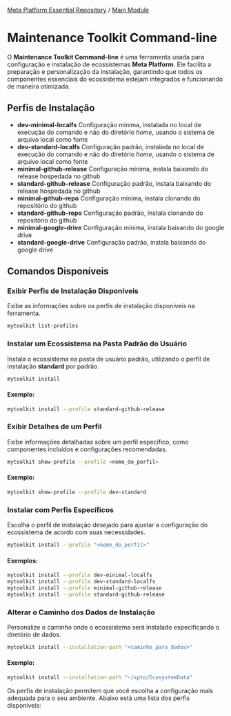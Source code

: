 [Meta Platform Essential Repository](../../../README.md) / [Main Module](../../README.md)

# Maintenance Toolkit Command-line

O **Maintenance Toolkit Command-line** é uma ferramenta usada para configuração e instalação de ecossistemas **Meta Platform**. Ele facilita a preparação e personalização da instalação, garantindo que todos os componentes essenciais do ecossistema estejam integrados e funcionando de maneira otimizada.

## Perfis de Instalação

- **dev-minimal-localfs** Configuração mínima, instalada no local de execução do comando e não do diretório *home*, usando o sistema de arquivo local como fonte
- **dev-standard-localfs** Configuração padrão, instalada no local de execução do comando e não do diretório *home*, usando o sistema de arquivo local como fonte
- **minimal-github-release** Configuração mínima, instala baixando do release hospedada no github
- **standard-github-release** Configuração padrão, instala baixando do release hospedada no github
- **minimal-github-repo** Configuração mínima, instala clonando do repositório do github
- **standard-github-repo** Configuração padrão, instala clonando do repositório do github
- **minimal-google-drive** Configuração mínima, instala baixando do google drive
- **standard-google-drive** Configuração padrão, instala baixando do google drive

## Comandos Disponíveis
### Exibir Perfis de Instalação Disponíveis
Exibe as informações sobre os perfis de instalação disponíveis na ferramenta.

```bash
mytoolkit list-profiles
```

### Instalar um Ecossistema na Pasta Padrão do Usuário
Instala o ecossistema na pasta de usuário padrão, utilizando o perfil de instalação **standard** por padrão.

```bash
mytoolkit install
```

#### Exemplo:
```bash
mytoolkit install --profile standard-github-release
```

### Exibir Detalhes de um Perfil
Exibe informações detalhadas sobre um perfil específico, como componentes incluídos e configurações recomendadas.

```bash
mytoolkit show-profile --profile <nome_do_perfil>
```

#### Exemplo:
```bash
mytoolkit show-profile --profile dev-standard
```

### Instalar com Perfis Específicos
Escolha o perfil de instalação desejado para ajustar a configuração do ecossistema de acordo com suas necessidades.

```bash
mytoolkit install --profile "<nome_do_perfil>"
```

#### Exemplos:
```bash
mytoolkit install --profile dev-minimal-localfs
mytoolkit install --profile dev-standard-localfs
mytoolkit install --profile minimal-github-release
mytoolkit install --profile standard-github-release
```

### Alterar o Caminho dos Dados de Instalação
Personalize o caminho onde o ecossistema será instalado especificando o diretório de dados.

```bash
mytoolkit install --installation-path "<caminho_para_dados>"
```

#### Exemplo:
```bash
mytoolkit install --installation-path "~/xpto/EcosystemData"
```

Os perfis de instalação permitem que você escolha a configuração mais adequada para o seu ambiente. Abaixo está uma lista dos perfis disponíveis:


